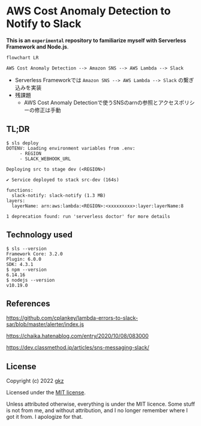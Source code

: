 # AWS Cost Anomaly Detection to Notify to Slack

**This is an `experimental` repository to familiarize myself with Serverless Framework and Node.js**.

```mermaid
flowchart LR

AWS Cost Anomaly Detection --> Amazon SNS --> AWS Lambda --> Slack

```
- Serverless Frameworkでは `Amazon SNS --> AWS Lambda --> Slack` の繋ぎ込みを実装
- 残課題
  - AWS Cost Anomaly Detectionで使うSNSのarnの参照とアクセスポリシーの修正は手動

## TL;DR

```
$ sls deploy
DOTENV: Loading environment variables from .env:
	 - REGION
	 - SLACK_WEBHOOK_URL

Deploying src to stage dev (<REGION>)

✔ Service deployed to stack src-dev (164s)

functions:
  slack-notify: slack-notify (1.3 MB)
layers:
  layerName: arn:aws:lambda:<REGION>:<xxxxxxxxx>:layer:layerName:8

1 deprecation found: run 'serverless doctor' for more details
```


## Technology used

```
$ sls --version
Framework Core: 3.2.0
Plugin: 6.0.0
SDK: 4.3.1
$ npm --version
6.14.16
$ nodejs --version
v10.19.0
```

## References

https://github.com/cplankey/lambda-errors-to-slack-sar/blob/master/alerter/index.js

https://chaika.hatenablog.com/entry/2020/10/08/083000

https://dev.classmethod.jp/articles/sns-messaging-slack/

## License
Copyright (c) 2022 [gkz](https://gkz.mit-license.org/2022)

Licensed under the [MIT license](LICENSE).

Unless attributed otherwise, everything is under the MIT licence. Some stuff is not from me, and without attribution, and I no longer remember where I got it from. I apologize for that.